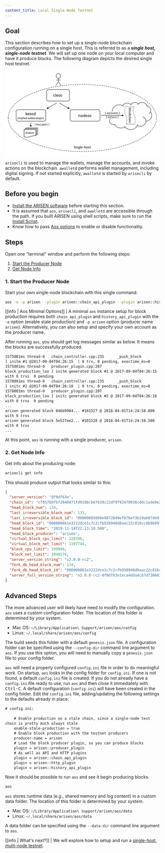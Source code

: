 ```yaml
---
content_title: Local Single-Node Testnet
---
```


## Goal

This section describes how to set up a single-node blockchain configuration running on a single host.  This is referred to as a _**single host, single-node testnet**_.  We will set up one node on your local computer and have it produce blocks.  The following diagram depicts the desired single host testnet.

![Single host single node testnet](single-host-single-node-testnet.png)

`arisecli` is used to manage the wallets, manage the accounts, and invoke actions on the blockchain.  `awalletd` performs wallet management, including digital signing.  If not started explicitly, `awalletd` is started by `arisecli` by default.

## Before you begin

* [Install the ARISEN software](../../../00_install/index.md) before starting this section.
* It is assumed that `aos`, `arisecli`, and `awalletd` are accessible through the path. If you built ARISEN using shell scripts, make sure to run the [Install Script](../../../00_install/01_build-from-source/01_shell-scripts/03_install-arisen-binaries.md).
* Know how to pass [Aos options](../../02_usage/00_aos-options.md) to enable or disable functionality.

## Steps

Open one "terminal" window and perform the following steps:

1. [Start the Producer Node](#1-start-the-producer-node)
2. [Get Node Info](#2-get-node-info)

### 1. Start the Producer Node

Start your own single-node blockchain with this single command:

```sh
aos -e -p arisen --plugin arisen::chain_api_plugin --plugin arisen::history_api_plugin
```

[[info | Aos Minimal Options]]
| A minimal `aos` instance setup for block production requires both `chain_api_plugin` and `history_api_plugin` with the `-e` option (enable stale production) and `-p arisen` option (producer name `arisen`). Alternatively, you can also setup and specify your own account as the producer name.

After running `aos`, you should get log messages similar as below. It means the blocks are successfully produced.

```console
1575001ms thread-0   chain_controller.cpp:235      _push_block          ] initm #1 @2017-09-04T04:26:15  | 0 trx, 0 pending, exectime_ms=0
1575001ms thread-0   producer_plugin.cpp:207       block_production_loo ] initm generated block #1 @ 2017-09-04T04:26:15 with 0 trxs  0 pending
1578001ms thread-0   chain_controller.cpp:235      _push_block          ] initc #2 @2017-09-04T04:26:18  | 0 trx, 0 pending, exectime_ms=0
1578001ms thread-0   producer_plugin.cpp:207       block_production_loo ] initc generated block #2 @ 2017-09-04T04:26:18 with 0 trxs  0 pending
...
arisen generated block 046b9984... #101527 @ 2018-04-01T14:24:58.000 with 0 trxs
arisen generated block 5e527ee2... #101528 @ 2018-04-01T14:24:58.500 with 0 trxs
...
```
At this point, `aos` is running with a single producer, `arisen`.

### 2. Get Node Info

Get info about the producing node:

```sh
arisecli get info
```

This should produce output that looks similar to this:

```json
{
  "server_version": "0f9df63e",
  "chain_id": "cf057bbfb72640471fd910bcb67639c22df9f92470936cddc1ade0e2f2e7dc4f",
  "head_block_num": 134,
  "last_irreversible_block_num": 133,
  "last_irreversible_block_id": "00000085060e9872849ef87bef3b19ab07de9faaed71154510c7f0aeeaddae2c",
  "head_block_id": "000000861e3222dce1c7c2cfb938940d8aac22c816cc8b0b89f6bf65a8ad5bdc",
  "head_block_time": "2019-11-18T22:13:10.500",
  "head_block_producer": "arisen",
  "virtual_block_cpu_limit": 228396,
  "virtual_block_net_limit": 1197744,
  "block_cpu_limit": 199900,
  "block_net_limit": 1048576,
  "server_version_string": "v2.0.0-rc2",
  "fork_db_head_block_num": 134,
  "fork_db_head_block_id": "000000861e3222dce1c7c2cfb938940d8aac22c816cc8b0b89f6bf65a8ad5bdc",
  "server_full_version_string": "v2.0.0-rc2-0f9df63e1eca4dda4cb7df30683f4a1220599444"
}
```

## Advanced Steps

The more advanced user will likely have need to modify the configuration.  `aos` uses a custom configuration folder.  The location of this folder is determined by your system.

* Mac OS: `~/Library/Application\ Support/arisen/aos/config`
* Linux: `~/.local/share/arisen/aos/config`

The build seeds this folder with a default `genesis.json` file.  A configuration folder can be specified using the `--config-dir` command line argument to `aos`.  If you use this option, you will need to manually copy a `genesis.json` file to your config folder.
 
`aos` will need a properly configured `config.ini` file in order to do meaningful work.  On startup, `aos` looks in the config folder for `config.ini`.  If one is not found, a default `config.ini` file is created.  If you do not already have a `config.ini` file ready to use, run `aos` and then close it immediately with <kbd>Ctrl-C</kbd>.  A default configuration (`config.ini`) will have been created in the config folder.  Edit the `config.ini` file, adding/updating the following settings to the defaults already in place:

```console
# config.ini:

    # Enable production on a stale chain, since a single-node test chain is pretty much always stale
    enable-stale-production = true
    # Enable block production with the testnet producers
    producer-name = arisen
    # Load the block producer plugin, so you can produce blocks
    plugin = arisen::producer_plugin
    # As well as API and HTTP plugins
    plugin = arisen::chain_api_plugin
    plugin = arisen::http_plugin
    plugin = arisen::history_api_plugin
```

Now it should be possible to run `aos` and see it begin producing blocks.

```sh
aos
```

`aos` stores runtime data (e.g., shared memory and log content) in a custom data folder.  The location of this folder is determined by your system.

* Mac OS: `~/Library/Application\ Support/arisen/aos/data`
* Linux: `~/.local/share/arisen/aos/data`
 
A data folder can be specified using the `--data-dir` command line argument to `aos`.

[[info | What's next?]]
| We will explore how to setup and run a [single-host, multi-node testnet](01_local-multi-node-testnet.md).
